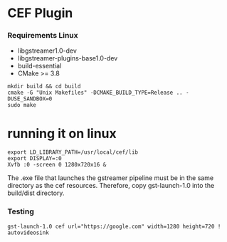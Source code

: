 

# CEF Plugin

### Requirements Linux
* libgstreamer1.0-dev
* libgstreamer-plugins-base1.0-dev
* build-essential
* CMake >= 3.8

```
mkdir build && cd build
cmake -G "Unix Makefiles" -DCMAKE_BUILD_TYPE=Release .. -DUSE_SANDBOX=0
sudo make
```

# running it on linux
```
export LD_LIBRARY_PATH=/usr/local/cef/lib
export DISPLAY=:0
Xvfb :0 -screen 0 1280x720x16 &
```
The .exe file that launches the gstreamer pipeline must be in the same directory as the cef resources.  Therefore, copy gst-launch-1.0 into the build/dist directory.


### Testing

```
gst-launch-1.0 cef url="https://google.com" width=1280 height=720 ! autovideosink
```
